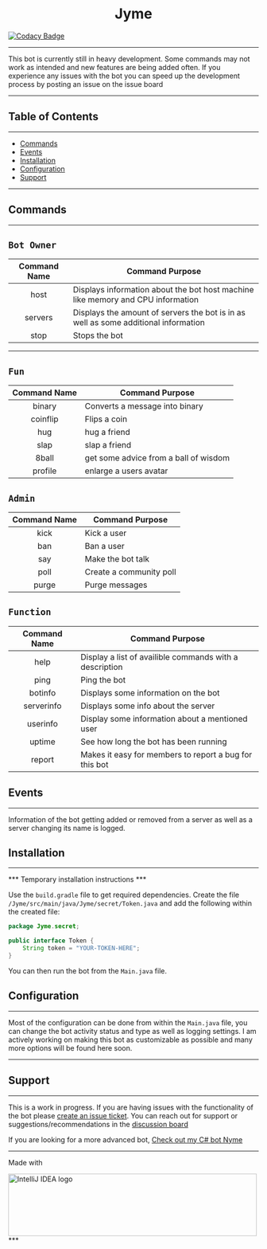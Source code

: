 <h1 align="center">Jyme</h1>

[<img alt="Codacy Badge" src="https://app.codacy.com/project/badge/Grade/c6ac604d18a445ae99f34cda5c802ce1"/>](https://www.codacy.com/gh/goldentg/Jyme/dashboard?utm_source=github.com&amp;utm_medium=referral&amp;utm_content=goldentg/Jyme&amp;utm_campaign=Badge_Grade)
***
This bot is currently still in heavy development. Some commands may not work as intended and new features are being added often. If you experience any issues with the bot you can speed up the development process by posting an issue on the issue board
***

## **Table of Contents**
***
* [Commands](#commands)
* [Events](#events)
* [Installation](#installation)
* [Configuration](#configuration)
* [Support](#support)
***

## **Commands**
***

`Bot Owner`
------------
| Command Name | Command Purpose                                                                     |
|:------------:|-------------------------------------------------------------------------------------|
|     host     | Displays information about the bot host machine like memory and CPU information     |
|   servers    | Displays the amount of servers the bot is in as well as some additional information |
|     stop     | Stops the bot                                                                       |
***

`Fun`
------------
| Command Name | Command Purpose                       |
|:------------:|---------------------------------------|
|    binary    | Converts a message into binary        | 
|   coinflip   | Flips a coin                          |
|     hug      | hug a friend                          | 
|     slap     | slap a friend                         |
|    8ball     | get some advice from a ball of wisdom | 
 |   profile    | enlarge a users avatar                | 



`Admin`
------------
| Command Name | Command Purpose         |
|:------------:|-------------------------|
|     kick     | Kick a user             |
|     ban      | Ban a user              | 
|     say      | Make the bot talk       | 
|     poll     | Create a community poll |
|    purge     | Purge messages          |

`Function`
------------
| Command Name | Command Purpose                                         |
|:------------:|---------------------------------------------------------|
|     help     | Display a list of availible commands with a description | 
|     ping     | Ping the bot                                            | 
|   botinfo    | Displays some information on the bot                    |
|  serverinfo  | Displays some info about the server                     |
|   userinfo   | Display some information about a mentioned user         |  
|    uptime    | See how long the bot has been running                   |
|    report    | Makes it easy for members to report a bug for this bot  | 


## **Events**
***
Information of the bot getting added or removed from a server as well as a server changing its name is logged.

## **Installation**
***
*** Temporary installation instructions ***

Use the `build.gradle` file to get required dependencies. Create the file `/Jyme/src/main/java/Jyme/secret/Token.java` and add the following within the created file:
```java
package Jyme.secret;

public interface Token {
    String token = "YOUR-TOKEN-HERE";
}
```
You can then run the bot from the `Main.java` file. 

## **Configuration**
***
Most of the configuration can be done from within the `Main.java` file, you can change the bot activity status and type as well as logging settings. I am actively working on making this bot as customizable as possible and many more options will be found here soon.  
***

## **Support**
***
This is a work in progress. If you are having issues with the functionality of the bot please [create an issue ticket](https://github.com/goldentg/Jyme/issues). You can reach out for support or suggestions/recommendations in the [discussion board](https://github.com/goldentg/Jyme/discussions)

If you are looking for a more advanced bot, [Check out my C# bot Nyme](https://github.com/goldentg/Nyme)

***
Made with

<img alt="IntelliJ IDEA logo" height="125" src="https://resources.jetbrains.com.cn/storage/products/company/brand/logos/IntelliJ_IDEA.png" width="500"/>
***